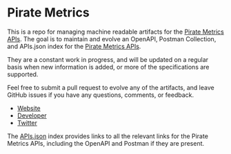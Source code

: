 # Pirate MetricsThis is a repo for managing machine readable artifacts for the [Pirate Metrics APIs](http://piratemetrics.com). The goal is to maintain and evolve an OpenAPI, Postman Collection, and APIs.json index for the [Pirate Metrics APIs](http://piratemetrics.com).They are a constant work in progress, and will be updated on a regular basis when new information is added, or more of the specifications are supported.Feel free to submit a pull request to evolve any of the artifacts, and leave GitHub issues if you have any questions, comments, or feedback.- [Website](http://piratemetrics.com)- [Developer](http://piratemetrics.com)- [Twitter](https://twitter.com/piratemetrics)The [APIs.json](https://github.com/api-evangelist/pirate-metrics/blob/master/apis.json) index provides links to all the relevant links for the Pirate Metrics APIs, including the OpenAPI and Postman if they are present.
